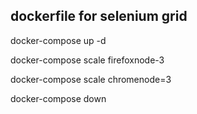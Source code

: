 ## dockerfile for selenium grid


docker-compose up -d 


docker-compose scale firefoxnode-3

docker-compose scale chromenode=3

docker-compose down
